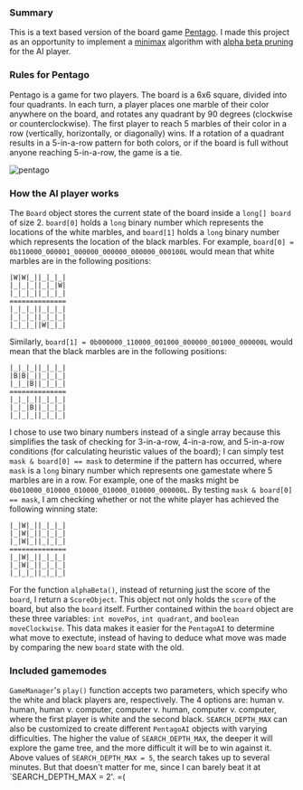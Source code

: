 ### Summary
This is a text based version of the board game [Pentago](https://en.wikipedia.org/wiki/Pentago). I made this project as an opportunity to implement a [minimax](https://en.wikipedia.org/wiki/Minimax) algorithm with [alpha beta pruning](https://en.wikipedia.org/wiki/Alpha%E2%80%93beta_pruning) for the AI player.

### Rules for Pentago
Pentago is a game for two players. The board is a 6x6 square, divided into four quadrants.
In each turn, a player places one marble of their color anywhere on the board, and rotates any quadrant by 90 degrees (clockwise or counterclockwise). The first player to reach 5 marbles of their color in a row (vertically, horizontally, or diagonally) wins. If a rotation of a quadrant results in a 5-in-a-row pattern for both colors, or if the board is full without anyone reaching 5-in-a-row, the game is a tie.

![pentago](https://upload.wikimedia.org/wikipedia/commons/thumb/b/be/Pentago-Game-Winning-Position.jpg/330px-Pentago-Game-Winning-Position.jpg)

### How the AI player works
The `Board` object stores the current state of the board inside a `long[] board` of size 2. `board[0]` holds a `long` binary number which represents the locations of the white marbles, and `board[1]` holds a `long` binary number which represents the location of the black marbles. For example, `board[0] = 0b110000_000001_000000_000000_000000_000100L` would mean that white marbles are in the following positions:
```
|W|W|_||_|_|_|
|_|_|_||_|_|W|
|_|_|_||_|_|_|
==============
|_|_|_||_|_|_|
|_|_|_||_|_|_|
|_|_|_||W|_|_|
```
Similarly, `board[1] = 0b000000_110000_001000_000000_001000_000000L` would mean that the black marbles are in the following positions:
```
|_|_|_||_|_|_|
|B|B|_||_|_|_|
|_|_|B||_|_|_|
==============
|_|_|_||_|_|_|
|_|_|B||_|_|_|
|_|_|_||_|_|_|
```
I chose to use two binary numbers instead of a single array because this simplifies the task of checking for 3-in-a-row, 4-in-a-row, and 5-in-a-row conditions (for calculating heuristic values of the board); I can simply test `mask & board[0] == mask` to determine if the pattern has occurred, where `mask` is a `long` binary number which represents one gamestate where 5 marbles are in a row. 
For example, one of the masks might be `0b010000_010000_010000_010000_010000_000000L`. By testing `mask & board[0] == mask`, I am checking whether or not the white player has achieved the following winning state:
```
|_|W|_||_|_|_|
|_|W|_||_|_|_|
|_|W|_||_|_|_|
==============
|_|W|_||_|_|_|
|_|W|_||_|_|_|
|_|_|_||_|_|_|
```

For the function `alphaBeta()`, instead of returning just the score of the `board`, I return a `ScoreObject`. This object not only holds the `score` of the board, but also the `board` itself. Further contained within the `board` object are these three variables: `int movePos`, `int quadrant`, and `boolean moveClockwise`. This data makes it easier for the `PentagoAI` to determine what move to exectute, instead of having to deduce what move was made by comparing the new `board` state with the old. 

### Included gamemodes
`GameManager`'s `play()` function accepts two parameters, which specify who the white and black players are, respectively. The 4 options are: human v. human, human v. computer, computer v. human, computer v. computer, where the first player is white and the second black. `SEARCH_DEPTH_MAX` can also be customized to create different `PentagoAI` objects with varying difficulties. The higher the value of `SEARCH_DEPTH_MAX`, the deeper it will explore the game tree, and the more difficult it will be to win against it. Above values of `SEARCH_DEPTH_MAX = 5`, the search takes up to several minutes. But that doesn't matter for me, since I can barely beat it at `SEARCH_DEPTH_MAX = 2'. =(
